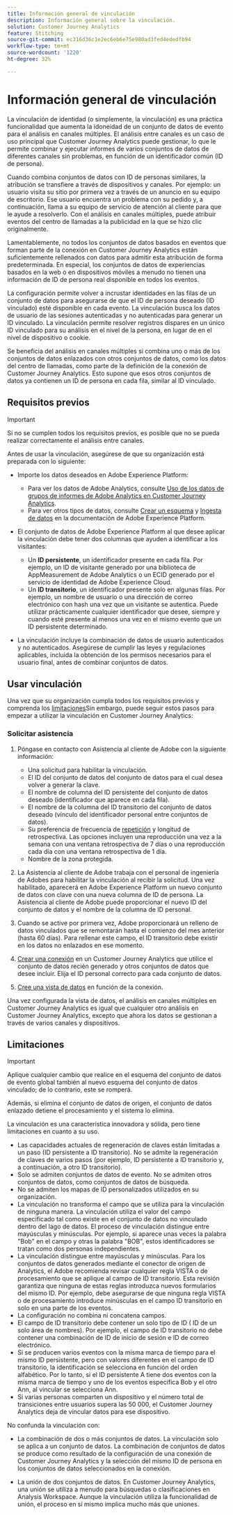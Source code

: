 ```yaml
---
title: Información general de vinculación
description: Información general sobre la vinculación.
solution: Customer Journey Analytics
feature: Stitching
source-git-commit: ec316d36c1e2ec6eb6e75e980ad3fed4ededfb94
workflow-type: tm+mt
source-wordcount: '1220'
ht-degree: 32%

---
```


# Información general de vinculación

La vinculación de identidad (o simplemente, la vinculación) es una práctica funcionalidad que aumenta la idoneidad de un conjunto de datos de evento para el análisis en canales múltiples. El análisis entre canales es un caso de uso principal que Customer Journey Analytics puede gestionar, lo que le permite combinar y ejecutar informes de varios conjuntos de datos de diferentes canales sin problemas, en función de un identificador común (ID de persona).

Cuando combina conjuntos de datos con ID de personas similares, la atribución se transfiere a través de dispositivos y canales. Por ejemplo: un usuario visita su sitio por primera vez a través de un anuncio en su equipo de escritorio. Ese usuario encuentra un problema con su pedido y, a continuación, llama a su equipo de servicio de atención al cliente para que le ayude a resolverlo. Con el análisis en canales múltiples, puede atribuir eventos del centro de llamadas a la publicidad en la que se hizo clic originalmente.

Lamentablemente, no todos los conjuntos de datos basados en eventos que forman parte de la conexión en Customer Journey Analytics están suficientemente rellenados con datos para admitir esta atribución de forma predeterminada. En especial, los conjuntos de datos de experiencias basados en la web o en dispositivos móviles a menudo no tienen una información de ID de persona real disponible en todos los eventos.

La configuración permite volver a incrustar identidades en las filas de un conjunto de datos para asegurarse de que el ID de persona deseado (ID vinculado) esté disponible en cada evento. La vinculación busca los datos de usuario de las sesiones autenticadas y no autenticadas para generar un ID vinculado. La vinculación permite resolver registros dispares en un único ID vinculado para su análisis en el nivel de la persona, en lugar de en el nivel de dispositivo o cookie.

Se beneficia del análisis en canales múltiples si combina uno o más de los conjuntos de datos enlazados con otros conjuntos de datos, como los datos del centro de llamadas, como parte de la definición de la conexión de Customer Journey Analytics. Esto supone que esos otros conjuntos de datos ya contienen un ID de persona en cada fila, similar al ID vinculado.


## Requisitos previos

>[!IMPORTANT]
>
>Si no se cumplen todos los requisitos previos, es posible que no se pueda realizar correctamente el análisis entre canales.

Antes de usar la vinculación, asegúrese de que su organización está preparada con lo siguiente:

* Importe los datos deseados en Adobe Experience Platform:

   * Para ver los datos de Adobe Analytics, consulte [Uso de los datos de grupos de informes de Adobe Analytics en Customer Journey Analytics](/help/getting-started/aa-vs-cja/aa-data-in-cja.md).
   * Para ver otros tipos de datos, consulte [Crear un esquema](https://experienceleague.adobe.com/docs/experience-platform/xdm/tutorials/create-schema-ui.html?lang=es) y [Ingesta de datos](https://experienceleague.adobe.com/docs/experience-platform/ingestion/home.html?lang=es) en la documentación de Adobe Experience Platform.

* El conjunto de datos de Adobe Experience Platform al que desee aplicar la vinculación debe tener dos columnas que ayuden a identificar a los visitantes:

   * Un **ID persistente**, un identificador presente en cada fila. Por ejemplo, un ID de visitante generado por una biblioteca de AppMeasurement de Adobe Analytics o un ECID generado por el servicio de identidad de Adobe Experience Cloud.
   * Un **ID transitorio**, un identificador presente solo en algunas filas. Por ejemplo, un nombre de usuario o una dirección de correo electrónico con hash una vez que un visitante se autentica. Puede utilizar prácticamente cualquier identificador que desee, siempre y cuando esté presente al menos una vez en el mismo evento que un ID persistente determinado.

* La vinculación incluye la combinación de datos de usuario autenticados y no autenticados. Asegúrese de cumplir las leyes y regulaciones aplicables, incluida la obtención de los permisos necesarios para el usuario final, antes de combinar conjuntos de datos.


## Usar vinculación

Una vez que su organización cumpla todos los requisitos previos y comprenda los [limitaciones](#limitations)Sin embargo, puede seguir estos pasos para empezar a utilizar la vinculación en Customer Journey Analytics:

### Solicitar asistencia

1. Póngase en contacto con Asistencia al cliente de Adobe con la siguiente información:

   * Una solicitud para habilitar la vinculación.
   * El ID del conjunto de datos del conjunto de datos para el cual desea volver a generar la clave.
   * El nombre de columna del ID persistente del conjunto de datos deseado (identificador que aparece en cada fila).
   * El nombre de la columna del ID transitorio del conjunto de datos deseado (vínculo del identificador personal entre conjuntos de datos).
   * Su preferencia de frecuencia de [repetición](explained.md) y longitud de retrospectiva. Las opciones incluyen una reproducción una vez a la semana con una ventana retrospectiva de 7 días o una reproducción cada día con una ventana retrospectiva de 1 día.
   * Nombre de la zona protegida.


2. La Asistencia al cliente de Adobe trabaja con el personal de ingeniería de Adobes para habilitar la vinculación al recibir la solicitud. Una vez habilitado, aparecerá en Adobe Experience Platform un nuevo conjunto de datos con clave con una nueva columna de ID de persona. La Asistencia al cliente de Adobe puede proporcionar el nuevo ID del conjunto de datos y el nombre de la columna de ID personal.

3. Cuando se active por primera vez, Adobe proporcionará un relleno de datos vinculados que se remontarán hasta el comienzo del mes anterior (hasta 60 días). Para rellenar este campo, el ID transitorio debe existir en los datos no enlazados en ese momento.

4. [Crear una conexión](/help/connections/create-connection.md) en un Customer Journey Analytics que utilice el conjunto de datos recién generado y otros conjuntos de datos que desee incluir. Elija el ID personal correcto para cada conjunto de datos.

5. [Cree una vista de datos](/help/data-views/create-dataview.md) en función de la conexión.

<!-- To do: Paragraph on backfill once product and marketing determine the best way forward. -->

Una vez configurada la vista de datos, el análisis en canales múltiples en Customer Journey Analytics es igual que cualquier otro análisis en Customer Journey Analytics, excepto que ahora los datos se gestionan a través de varios canales y dispositivos.

<!-- Uncomment once stitching UI is available (for limited testing)..

### Do It Yourself

|Positive|[!BADGE New Feature]{type=Positive before-title="false"}|

{{release-limited-testing-section}}

Alternatively, you can set up and use stitching through the Customer Journey Analytics user interface:

1. Go to the [Create and manage stitched datasets](stitching-ui.md) and follow steps to rekey your dataset.

2. [Create a connection](/help/connections/create-connection.md) in Customer Journey Analytics using the newly generated dataset and any other datasets that you want to include. Choose the correct person ID for each dataset.

3. [Create a connection](/help/connections/create-connection.md) in Customer Journey Analytics using the newly generated dataset and any other datasets that you want to include. Choose the correct person ID for each dataset.
   
4. [Create a data view](/help/data-views/create-dataview.md) based on the connection.

Once the data view is set up, the cross-channel analysis in Customer Journey Analytics is just like any other analysis in Customer Journey Analytics, except now the data operates across channels and devices.

-->


## Limitaciones

>[!IMPORTANT]
>
>Aplique cualquier cambio que realice en el esquema del conjunto de datos de evento global también al nuevo esquema del conjunto de datos vinculado; de lo contrario, este se romperá.
>
>Además, si elimina el conjunto de datos de origen, el conjunto de datos enlazado detiene el procesamiento y el sistema lo elimina.

La vinculación es una característica innovadora y sólida, pero tiene limitaciones en cuanto a su uso.

* Las capacidades actuales de regeneración de claves están limitadas a un paso (ID persistente a ID transitorio). No se admite la regeneración de claves de varios pasos (por ejemplo, ID persistente a ID transitorio y, a continuación, a otro ID transitorio).
* Solo se admiten conjuntos de datos de evento. No se admiten otros conjuntos de datos, como conjuntos de datos de búsqueda.
* No se admiten los mapas de ID personalizados utilizados en su organización.
* La vinculación no transforma el campo que se utiliza para la vinculación de ninguna manera. La vinculación utiliza el valor del campo especificado tal como existe en el conjunto de datos no vinculado dentro del lago de datos. El proceso de vinculación distingue entre mayúsculas y minúsculas. Por ejemplo, si aparece unas veces la palabra &quot;Bob&quot; en el campo y otras la palabra &quot;BOB&quot;, estos identificadores se tratan como dos personas independientes.
* La vinculación distingue entre mayúsculas y minúsculas. Para los conjuntos de datos generados mediante el conector de origen de Analytics, el Adobe recomienda revisar cualquier regla VISTA o de procesamiento que se aplique al campo de ID transitorio. Esta revisión garantiza que ninguna de estas reglas introduzca nuevos formularios del mismo ID. Por ejemplo, debe asegurarse de que ninguna regla VISTA o de procesamiento introduce minúsculas en el campo ID transitorio en solo en una parte de los eventos.
* La configuración no combina ni concatena campos.
* El campo de ID transitorio debe contener un solo tipo de ID ( ID de un solo área de nombres). Por ejemplo, el campo de ID transitorio no debe contener una combinación de ID de inicio de sesión e ID de correo electrónico.
* Si se producen varios eventos con la misma marca de tiempo para el mismo ID persistente, pero con valores diferentes en el campo de ID transitorio, la identificación se selecciona en función del orden alfabético. Por lo tanto, si el ID persistente A tiene dos eventos con la misma marca de tiempo y uno de los eventos especifica Bob y el otro Ann, al vincular se selecciona Ann.
* Si varias personas comparten un dispositivo y el número total de transiciones entre usuarios supera las 50 000, el Customer Journey Analytics deja de vincular datos para ese dispositivo.

No confunda la vinculación con:

* La combinación de dos o más conjuntos de datos. La vinculación solo se aplica a un conjunto de datos. La combinación de conjuntos de datos se produce como resultado de la configuración de una conexión de Customer Journey Analytics y la selección del mismo ID de persona en los conjuntos de datos seleccionados en la conexión.

* La unión de dos conjuntos de datos. En Customer Journey Analytics, una unión se utiliza a menudo para búsquedas o clasificaciones en Analysis Workspace. Aunque la vinculación utiliza la funcionalidad de unión, el proceso en sí mismo implica mucho más que uniones.

